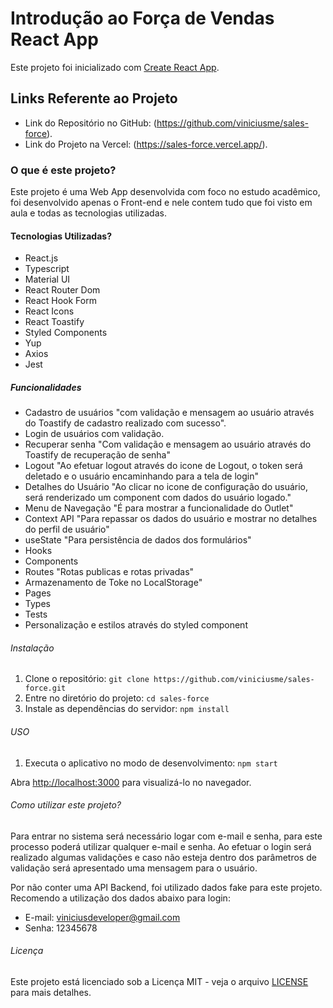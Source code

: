 # Introdução ao Força de Vendas React App

Este projeto foi inicializado com [Create React App](https://github.com/facebook/create-react-app).

## Links Referente ao Projeto

- Link do Repositório no GitHub: (https://github.com/viniciusme/sales-force).
- Link do Projeto na Vercel: (https://sales-force.vercel.app/).

### O que é este projeto?

Este projeto é uma Web App desenvolvida com foco no estudo acadêmico, foi desenvolvido apenas o Front-end e nele contem tudo que foi visto em aula e todas as tecnologias utilizadas.

#### Tecnologias Utilizadas?

- React.js
- Typescript
- Material UI
- React Router Dom
- React Hook Form
- React Icons
- React Toastify
- Styled Components
- Yup
- Axios
- Jest

##### Funcionalidades

- Cadastro de usuários "com validação e mensagem ao usuário através do Toastify de cadastro realizado com sucesso".
- Login de usuários com validação.
- Recuperar senha "Com validação e mensagem ao usuário através do Toastify de recuperação de senha"
- Logout "Ao efetuar logout através do icone de Logout, o token será deletado e o usuário encaminhando para a tela de login"
- Detalhes do Usuário "Ao clicar no icone de configuração do usuário, será renderizado um component com dados do usuário logado."
- Menu de Navegação "É para mostrar a funcionalidade do Outlet"
- Context API "Para repassar os dados do usuário e mostrar no detalhes do perfil de usuário"
- useState "Para persistência de dados dos formulários"
- Hooks
- Components
- Routes "Rotas publicas e rotas privadas"
- Armazenamento de Toke no LocalStorage"
- Pages
- Types
- Tests
- Personalização e estilos através do styled component

###### Instalação

1. Clone o repositório: `git clone https://github.com/viniciusme/sales-force.git`
2. Entre no diretório do projeto: `cd sales-force`
3. Instale as dependências do servidor: `npm install`

###### USO

1. Executa o aplicativo no modo de desenvolvimento: `npm start`

Abra [http://localhost:3000](http://localhost:3000) para visualizá-lo no navegador.

###### Como utilizar este projeto?

Para entrar no sistema será necessário logar com e-mail e senha, para este processo poderá utilizar qualquer e-mail e senha. Ao efetuar o login será realizado algumas validações e caso não esteja dentro dos parâmetros de validação será apresentado uma mensagem para o usuário.

Por não conter uma API Backend, foi utilizado dados fake para este projeto. Recomendo a utilização dos dados abaixo para login:

- E-mail: viniciusdeveloper@gmail.com
- Senha: 12345678

###### Licença

Este projeto está licenciado sob a Licença MIT - veja o arquivo [LICENSE](LICENSE) para mais detalhes.
